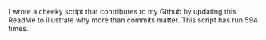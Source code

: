 I wrote a cheeky script that contributes to my Github by updating this ReadMe to illustrate why more than commits matter. This script has run 594 times.